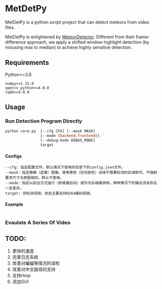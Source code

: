 # MetDetPy

MetDetPy is a python script project that can detect meteors from video files.

MetDetPy is enlightened by [MeteorDetector](https://github.com/uzanka/MeteorDetector). Different from their frame-difference approach, we apply a shifted window highlight detection (by misusing max to median) to achieve highly sensitive detection.

## Requirements

Python>=3.6

    numpy>=1.15.0
    opencv_python>=4.0.0
    tqdm>=4.0.0

## Usage

### Run Detection Program Directly

```sh
python core.py  [--cfg CFG] [--mask MASK] 
                [--mode {backend,frontend}] 
                [--debug-mode DEBUG_MODE] 
                target
```

#### Configs
    --cfg: 指定配置文件。默认情况下使用同目录下的config.json文件。
    --mask：指定掩模（遮罩）图像。使用黑色（任何颜色）涂抹不需要检测的区域即可。不强制要求尺寸与原图相同。默认不使用。
    --mode：指定以前台方式运行（即直接启动）或作为后端被调用。两种情况下的输出流会存在一定差异。
    target: 待检测视频。目前主要支持H264编码视频。

#### Example

```sh
```

### Evaulate A Series Of Video




## TODO:

 1. 更快的速度
 2. 完善日志系统
 3. 改善对蝙蝠等情况的误检
 4. 改善对中文路径的支持
 5. 支持rtmp
 6. 添加GUI
